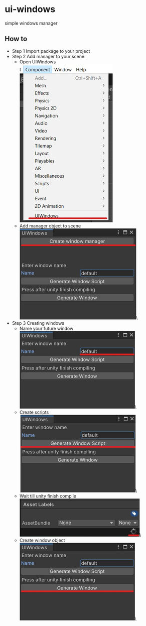 # ui-windows
 simple windows manager

 ## How to
 - Step 1
 Import package to your project
 - Step 2
 Add manager to your scene:
    - Open UIWindows  
    ![manger-window](.Images/components-uiwindows.jpg?raw=true "manager-window")      
    - Add manager object to scene  
    ![manger-on-scene](.Images/create-mager.jpg?raw=true "manager-on-scene")\
 - Step 3
 Creating windows
    - Name your future window
    ![window-naming](.Images/enter-window-name.jpg?raw=true "window-naming")\
    - Create scripts
    ![scripts-generation](.Images/generate-scripts.jpg?raw=true "scripts-generation")\
    - Wait till unity finish compile
    ![wait](.Images/wait.jpg?raw=true "wait")\
    - Create window object
    ![generate-window](.Images/generate-window.jpg?raw=true "generate-window")\
